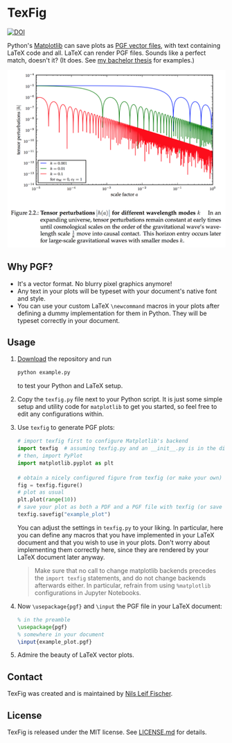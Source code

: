 # TexFig

[![DOI](https://zenodo.org/badge/53438825.svg)](https://zenodo.org/badge/latestdoi/53438825)

Python's [Matplotlib](http://matplotlib.org) can save plots as [PGF vector files](https://en.wikipedia.org/wiki/PGF/TikZ), with text containing LaTeX code and all. LaTeX can render PGF files. Sounds like a perfect match, doesn't it? (It does. See [my bachelor thesis](https://github.com/knly/bsc-thesis/blob/master/dist/bsc_digital.pdf) for examples.)

![Example for a PGF plot in LaTeX](example.png)


## Why PGF?

- It's a vector format. No blurry pixel graphics anymore!
- Any text in your plots will be typeset with your document's native font and style.
- You can use your custom LaTeX `\newcommand` macros in your plots after defining a dummy implementation for them in Python. They will be typeset correctly in your document.


## Usage

1. [Download](https://github.com/nilsleiffischer/texfig/archive/master.zip) the repository and run

 	```bash
	python example.py
	```

	to test your Python and LaTeX setup.
2. Copy the `texfig.py` file next to your Python script. It is just some simple setup and utility code for `matplotlib` to get you started, so feel free to edit any configurations within.
3. Use `texfig` to generate PGF plots:

	```python
	# import texfig first to configure Matplotlib's backend
	import texfig  # assuming texfig.py and an __init__.py is in the directory
	# then, import PyPlot
	import matplotlib.pyplot as plt

	# obtain a nicely configured figure from texfig (or make your own)
	fig = texfig.figure()
	# plot as usual
	plt.plot(range(10))
	# save your plot as both a PDF and a PGF file with texfig (or save a '.pfg' file on your own)
	texfig.savefig("example_plot")
	```

	You can adjust the settings in `texfig.py` to your liking. In particular, here you can define any macros that you have implemented in your LaTeX document and that you wish to use in your plots. Don't worry about implementing them correctly here, since they are rendered by your LaTeX document later anyway.

	> Make sure that no call to change matplotlib backends precedes the `import texfig` statements, and do not change backends afterwards either. In particular, refrain from using `%matplotlib` configurations in Jupyter Notebooks.

4. Now `\usepackage{pgf}` and `\input` the PGF file in your LaTeX document:

	```tex
	% in the preamble
	\usepackage{pgf}
	% somewhere in your document
	\input{example_plot.pgf}
	```

5. Admire the beauty of LaTeX vector plots.


## Contact

TexFig was created and is maintained by [Nils Leif Fischer](https://nilsleiffischer.de).


## License

TexFig is released under the MIT license. See [LICENSE.md](LICENSE.md) for details.
